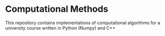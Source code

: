 # Computational Methods

This repository contains implementations of computational algorithms 
for a university course written in Python (Numpy) and C++